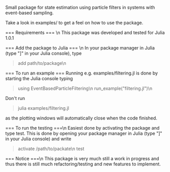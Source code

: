 
Small package for state estimation using particle filters in systems with
event-based sampling.

Take a look in examples/ to get a feel on how to use the package.

=== Requirements === \n
This package was developed and tested for Julia 1.0.1

=== Add the package to Julia === \n
In your package manager in Julia (type "]" in your Julia console), type

> add path/to/package\n

=== To run an example ===
Running e.g. examples/filtering.jl is done by starting the Julia console typing

> using EventBasedParticleFiltering\n
> run_example("filtering.jl")\n

Don't run

> julia examples/filtering.jl

as the plotting windows will automatically close when the code finished.

=== To run the testing ===\n
Easiest done by activating the package and type test. This is done by opening
your package manager in Julia (type "]" in your Julia console) and write

> activate /path/to/packate\n
> test

=== Notice ===\n
This package is very much still a work in progress and thus there is still much
refactoring/testing and new features to implement.

